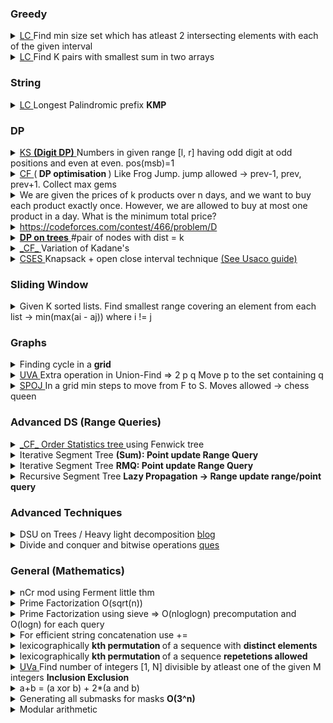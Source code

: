 ### Greedy 

<details> 
<summary> <a href="https://leetcode.com/problems/set-intersection-size-at-least-two/"> LC </a> Find min size set which has atleast 2 intersecting elements with each of the given interval </summary>

    int intersectionSizeTwo(vector<vector<int>>& intervals) {
        int n = intervals.size();
        
        sort(intervals.begin(), intervals.end(), [&] (const vector<int>& a, const vector<int>& b) {
            if(a[1] == b[1])
                return a[0] > b[0]; // ** ensures smaller partitions are considered first which are ending at same point
            
            return a[1] < b[1];
        });
        

        int l = intervals[0][1]-1, h = intervals[0][1], cnt=2;
        // l and h are second last and last elements in our req set respec
        for(int i=1; i<n; i++) {            
            int s = intervals[i][0], e = intervals[i][1];
            if(s <= l)
                continue;
            
            ++cnt;
            
            l = h;        
            
            if(s > h) {
                ++cnt;
                l = e-1;
            }
            
            h = e;  // greedily selecting last element of current interval if needed to add atleast 1 more element in this iteration
        }
        
        return cnt;
    }

</details>

<details>
<summary> <a href="https://leetcode.com/problems/find-k-pairs-with-smallest-sums/"> LC </a> Find K pairs with smallest sum in two arrays </summary>

    vector<vector<int>> kSmallestPairs(vector<int>& nums1, vector<int>& nums2, int k) {
        int n1=nums1.size(), n2=nums2.size();
        
        /*** M1 ***/
        if(!n1 || !n2)
            return {};
        
        set<vector<int>> st;
        // set<vector<int>> vis;
        
        st.insert({nums1[0] + nums2[0], 0, 0});
        
        vector<vector<int>> res;
        
        while(k && !st.empty()) {
            
            auto curr = *st.begin();
            st.erase(st.begin());
            k--;
            
            res.push_back({nums1[curr[1]], nums2[curr[2]]});
            
            vector<int> v1({curr[1]+1, curr[2]}), v2({curr[1], curr[2]+1});
            
            if(v1[0] < n1 && v1[1] < n2) {
                // vis.insert(v1);
                st.insert({nums1[v1[0]]+nums2[v1[1]], v1[0], v1[1]});
            }
            
            if(v2[0] < n1 && v2[1] < n2) {
                // vis.insert(v2);
                st.insert({nums1[v2[0]]+nums2[v2[1]], v2[0], v2[1]});
            }
        }
        
        return res;
        

        /***  M2 ***/
        O(k*n1)
        
        
        int next[n1]; // next[i] = next index of nums2 to be paired up with nums1[i]
        memset(next, 0, sizeof next);
        
        vector<vector<int>> res;
        
        while(k > 0) {
            int curr_min = INT_MAX;
            int idx = -1;
            
            for(int i=0; i<n1; i++) {
                if(next[i] < n2 && nums1[i] + nums2[next[i]] < curr_min) {
                    curr_min = nums1[i] + nums2[next[i]];
                    idx = i;
                }
            }
            
            if(idx < 0)
                break;
            
            res.push_back({nums1[idx], nums2[next[idx]]});
            next[idx]++;
            k--;
        }
        
        return res;
            
    }

</details>

### String

<details>
<summary> <a href="https://leetcode.com/problems/shortest-palindrome/"> LC </a> Longest Palindromic prefix <b> KMP </b> </summary>

</details>

### DP

<details>
<summary> <a href="https://codingcompetitions.withgoogle.com/kickstart/round/000000000019ff49/000000000043b0c6"> KS </a> <a href="https://codeforces.com/blog/entry/53960"><b>(Digit DP)</b> </a> Numbers in given range [l, r] having odd digit at odd positions and even at even. pos(msb)=1 </summary>

    ll d[20], dp[20][2];
    int sz;

    ll rec(string& r, int pos, bool less) {
        if(pos >= sz) return 1;
        ll &ans = dp[pos][less];

        if(ans != -1) return ans;
        ll res = 0;

        int hi = 9, c = r[pos]-'0';
        if(!less) hi = c;
        rep(i, 0, hi) if(pos%2 != i%2) res += rec(r, pos+1, less | (i < c));
     
        return ans = res;
    }

    ll calc(string& r) {
        memset(dp, -1, sizeof dp);
        sz = r.size();
        ll res = 0;
        rep(i, 1, sz-1) res += d[i];
        return res + rec(r, 0, 0);

    }

    void go() {
        ll x, y;
        cin>>x>>y;
        string l, r;
        x--;
        l = to_string(x);
        r = to_string(y);



        cout<<calc(r)-calc(l)<<"\n";

    }

    int main(){
        FIO;

        memset(d, 0, sizeof d);
        d[0] = 1;
        for(ll i=1; i<=18; i++) {
            d[i] = 5 * d[i-1];
        }

        int t;
        cin>>t;
        all(t) {
            cout<<"Case #"<<i+1<<": ";
            go();
        }
    }
</details>

<details>
<summary> <a href="https://codeforces.com/contest/505/problem/C"> CF </a> (<b> DP optimisation </b>) Like Frog Jump. jump allowed -> prev-1, prev, prev+1. Collect max gems </summary>

    const int nax=30001;
    ll dp[nax][600], gems[nax];
    int d, OFFSET;
     
    ll rec(int pos, int jmp) {
        // cout<<pos<<" "<<jmp<<"\n";
        if(pos>=nax || jmp<=0) return 0;
        ll &ans = dp[pos][jmp-OFFSET];
        if(ans != -1) return ans;
        return ans = gems[pos] + max({rec(pos+jmp-1, jmp-1), rec(pos+jmp, jmp), rec(pos+jmp+1, jmp+1)});
    }
     
    int main(){
        FIO;
        memset(gems, 0, sizeof gems);
     
        int n,p;
        cin>>n>>d;
        OFFSET = max(0, d-250);
        all(n) cin>>p, gems[p]++;
     
        memset(dp, -1, sizeof dp);
        cout<<rec(d, d)<<"\n";
     
    }

</details>


<details>
<summary> We are given the prices of k products over n days, and we want to buy each product exactly once. However, we are allowed to buy at most one product in a day. What is the minimum total price? </summary>

    void test_case() {
        const int INF=1e6;
        int n, k;   // n-> #days, k-> #products
        cin>>n>>k;
        int prices[k][n];
        int dp[1<<k][n];
        for(int i=0; i<k; i++) {
            for(int j=0; j<n; j++) cin>>prices[i][j];
        }


        memset(dp, 0, sizeof dp);
        for(int i=1; i<(1<<k); i++) {
            for(int j=0; j<n; j++) dp[i][j] = INF;
        }

        for(int x=0; x<k; x++) dp[1<<x][0] = prices[x][0];

        for(int i=0; i<(1<<k); i++) {
            for(int j=1; j<n; j++) {
                dp[i][j] = dp[i][j-1];
                for(int x=0; x<k; x++) {
                    if(i&(1<<x))
                        dp[i][j] = min(dp[i][j], dp[i^(1<<x)][j-1]+prices[x][j]);
                }
            }
        }

        cout<<dp[(1<<k)-1][n-1]<<"\n";
    }

</details>

<details>
<summary> <a href="https://codeforces.com/contest/466/problem/D"> https://codeforces.com/contest/466/problem/D</a>
</summary>

</details>

<details>
<summary> <a href="https://codeforces.com/contest/161/problem/D"><b>DP on trees</b> </a> #pair of nodes with dist = k </summary>

    const int nax=50005;
    vector<int> adj[nax];
    ll dp[nax][505], res;

    // dp[i][j] = #nodes in subtree of i at distance j from i

    int n, k;

    void dfs(int u, int p) {
        for(int v: adj[u]) {
            if(v != p) {
                dfs(v, u);
                for(int i=1; i<=k; i++) {
                    res += dp[u][i] * dp[v][k-i-1];
                }

                for(int i=1; i<=k; i++) {
                    dp[u][i] += dp[v][i-1];
                }
            }
        }

        res += dp[u][k];

    }


    void go() {
        int u, v;
        cin>>n>>k;

        all(n-1) {
            cin>>u>>v;
            --u, --v;
            adj[u].pb(v);
            adj[v].pb(u);
        }

        memset(dp, 0, sizeof dp);
        all(n) dp[i][0] = 1;
        res = 0;

        dfs(0, -1);

        // all(n) {
            // for(int j=0; j<=k; j++)cout<<dp[i][j]<<" ";
            // cout<<'\n';
        // }
        cout<<res<<'\n';

    }

</details>

<details> 
<summary> <a href="https://codeforces.com/problemset/problem/1155/D"> _CF_ </a> Variation of Kadane's </summary>

    void solve() {
        int n, x;
        cin >> n >> x;

        all(n) cin >> a[i];
        ll dp[3] = {};

        ll res=0;
        for(int i=0; i<n; i++) {
            dp[2] = max(dp[2], dp[1]);
            dp[2] = max(0ll, dp[2]+a[i]);

            dp[1] = max({0ll, dp[1]+x*a[i], dp[0] + x*a[i]});

            dp[0] = max(0ll, dp[0]+a[i]);



            res = max({res, dp[0], dp[1], dp[2]});
        }

        cout << res << '\n';
    }

</details>

<details> 
<summary> <a href="https://cses.fi/problemset/task/1665"> CSES </a> Knapsack + open close interval technique <a href="https://usaco.guide/gold/knapsack?lang=cpp"> (See Usaco guide) </a> </summary>

</details>

### Sliding Window

<details>
<summary> Given K sorted lists. Find smallest range covering an element from each list -> min(max(ai - aj)) where i != j </summary>


 <a href="https://leetcode.com/problems/smallest-range-covering-elements-from-k-lists/"> LC </a>

        vector<int> smallestRange(vector<vector<int>>& nums) {
        int k = nums.size();
        
        vector<pair<int, int>> v;
        for(int i=0; i<k; i++) {
            for(int num: nums[i]) v.push_back(make_pair(num, i));
        }
        
        sort(v.begin(), v.end());
        // n distinct elements in a sliding window
        
        int cnt = 0, res = INT_MAX, x=0, y=0;
        unordered_map<int, int> mp;
        for(int i=0, j=0; j<v.size(); j++) {
            int idx = v[j].second, val = v[j].first;
            if(++mp[idx] == 1) cnt++;
            
            while(cnt == k) {
                if(res > val - v[i].first) {res = val - v[i].first; x = v[i].first, y = val;}
                if(--mp[v[i++].second] == 0) cnt--;
            }
        }
        
        return vector<int>({x, y});
    }


<a href="https://codeforces.com/contest/1435/problem/C"> CF (Variation) </a>

        void go() {
        ll a[6]; all(6) cin>>a[i];
        int n; cin>>n;
        ll b[n+5];
        vector<pll> v;
 
        all(n){
            cin>>b[i];
            rep(j, 0, 5) v.pb(make_pair(b[i]-a[j], i));
        }
 
        sort(v.begin(), v.end());
        unordered_map<ll, ll> mp;
        ll res = LLONG_MAX, cnt=0;
 
        for(int i=0, j=0; i<(int)v.size(); i++) {
            ll x = v[i].F, idx = v[i].S;
            if(++mp[idx] == 1) cnt++;
 
            while(cnt >= n) {
                res = min(res, x-v[j].F);
 
                if(--mp[v[j].S] == 0) --cnt;
                j++;
            }
        }
 
        cout<<res<<endl;
 
    } 

</details> 

### Graphs

<details>
<summary> Finding cycle in a <b>grid</b> </summary>

    const int mxN=55;
    string s[mxN];
    bool vis[mxN][mxN];
    int n, m;

    bool dfs(int i, int j, int froi, int froj, char c) {
        // cout<<i<<" "<<j<<endl;
        if(min(i,j)<0 || i>=n || j>=m || s[i][j] != c) return 0;

        if(vis[i][j]) return 1;

        vis[i][j] = 1;

        bool f = 0;
        if(i+1^froi || j^froj)
            f |= dfs(i+1, j, i, j, c);
        if(i-1^froi || j^froj)
            f |= dfs(i-1, j, i, j, c);
        if(i^froi || j+1^froj)
            f |= dfs(i, j+1, i, j, c);
        
        if(i^froi || j-1^froj)
            f |= dfs(i, j-1, i, j, c);

        return f;
    }

    void test_case() {
        cin>>n>>m;

        all(n) cin>>s[i];
        memset(vis, 0, sizeof vis);

        rep(i, 0, n-2) {
            rep(j, 0, m-2) {
                if(!vis[i][j])  {
                    if(dfs(i, j, -1, -1, s[i][j])) {cout<<"Yes\n"; return;}
                }
            }
        }


        cout<<"No\n";

    }

</details>

<details>
<summary> <a href="https://onlinejudge.org/index.php?option=com_onlinejudge&Itemid=8&page=show_problem&problem=3138"> UVA </a> Extra operation in Union-Find => 2 p q Move p to the set containing q </summary>

    /*****
    * set{u} represent set containing u
    * parent array will be 2*n
    * root element of a set will always be [n+1, 2*n] so we don't have to check if curr element is root or not and operatons becomes:
    * union(u, v) ->(Move whole set u) -> connect set{u} and set{v} => par[root(set{u})] = root(set{v})
    * move(u, v) -> (Move only u) -> connect u to set{v} => par[u] = root(set{v})
    *****/

    const int nax=2e5+5;
    int par[nax];
    ll sz[nax], sm[nax];
    int n;


    void init(int n) {
        rep(i, 1, n) {
            par[i] = par[i+n] = i+n;
            sz[i+n] = 1;
            sm[i+n] = i;
        }
    }
    int f(int u) {
        if(u == par[u]) return u;
        return par[u] = f(par[u]);
    }

    void un(int u, int v) {
        u = f(u);
        v = f(v);

        // printf("un %d %d\n", u, v);
        if(u != v) {
            if(sz[v] > sz[u]) swap(u, v);
            par[v] = u;
            sz[u] += sz[v];
            sm[u] += sm[v];
        }
    }

    void move(int u, int v) {
        int pu = f(u);
        v = f(v);

        if(pu != v)  {
            sz[pu]--;
            sm[pu] -= u;

            sz[v]++;
            sm[v] += u;

            par[u] = v;

        }

    }

    void trace() {
        printf("---------\npar: ");
        rep(j, 1, 2*n) printf("%d ", par[j]);
        printf("\n*********\n");
    }

    int main(){
        FIO;

        int t,m,p,q;

        while(cin>>n>>t) {
            init(n);
            all(t) {
                // trace();
                cin>>m>>p;
                if(m == 3) {
                    p = f(p);
                    printf("%lld %lld\n", sz[p], sm[p]);
                }
                else {
                    cin>>q;
                    if(m == 1) un(p, q);
                    else move(p, q);
                }
            }
        }
    }
</details>

<details>
<summary> <a href="https://www.spoj.com/problems/QUEEN/"> SPOJ </a> In a grid min steps to move from F to S. Moves allowed -> chess queen </summary>

    const int nax=1005;
    string gr[nax];
    int n, m;
     
    int dx[]={-1,-1,-1,0,0,1,1,1};
    int dy[]={-1,0,1,-1,1,-1,0,1};
     
    int main(){
        FIO;
     
        int t; cin>>t;
        while(t--) {
            cin>>n>>m;
            all(n+2) gr[i] = string(nax, 'X');
            int si,sj,ti,tj;
            rep(i, 1, n) {
                rep(j, 1, m) {
                    cin>>gr[i][j];
                    if(gr[i][j] == 'F') si=i, sj=j;
                    if(gr[i][j] == 'S') ti=i, tj=j;
                }
            }
     
            int dist[n+1][m+1];
            memset(dist, -1, sizeof dist);
            dist[si][sj] = 0;
     
            queue<pii> qu; 
            qu.push({si, sj});
     
            // bfs -> 1 move away -> 2 moves away -> 3 moves away........
            while(!qu.empty()) {
                int i=qu.front().F, j=qu.front().S;
                qu.pop();
                if(i==ti && j==tj) break;
     
                for(int k=0; k<8; k++) {
                    int x=i+dx[k], y=j+dy[k];
     
                    while(gr[x][y] != 'X') {
                        // At any point of time dist[x][y] can only be <= 1+dist[i][j] if
                        // x,y is already visited
                        if(dist[x][y] == -1) {
                            // case 1: (x,y) -> not visited yet
                            dist[x][y] = 1+dist[i][j];
                            qu.push({x,y});
                        }
                        else if(dist[x][y] < 1+dist[i][j]) break; // case 2: (x,y) is already in queue for lesser dist
                        // we will just continue in case dist[x][y] == 1+dist[i][j]
     
                        x += dx[k], y += dy[k];
                    }
                }
            }
     
            if(dist[ti][tj] >= 0) cout<<dist[ti][tj]<<"\n";
            else cout<<"-1\n";
        }
    }

</details>

### Advanced DS (Range Queries)

<details>
<summary> <a href="https://codeforces.com/contest/1354/problem/D"> _CF_ </a> <a href="geeksforgeeks.org/order-statistic-tree-using-fenwick-tree-bit/"> Order Statistics tree </a> using Fenwick tree </summary>

    // O(n*logn*logn)
    const int mxN = 1e6;
    int bit[mxN+1]; // 1-based indexing

    void update(int idx, int delta) {
        while(idx<=mxN) {
            bit[idx] += delta;
            idx += idx & -idx;
        }
    }

    int sum(int idx) {
        int res = 0;
        while(idx>=1) {
            res += bit[idx];
            idx -= idx & -idx;
        }

        return res;
    }

    void go() {
        int n, q, a, k;
        cin>>n>>q;
        memset(bit, 0, sizeof bit);

        all(n) {
            cin>>a;
            update(a, 1);
        }

        all(q) {
            cin>>k;
            if(k>0){update(k, 1); continue;}
            k *= -1;
            int l=1, h=mxN, mid;
            while(l<h) {
                mid = (l+h) >> 1;
                
                if(sum(mid) >= k) h = mid;
                else l = mid+1;
            }

            update(l, -1);
        }


        all(mxN+1) 
            if(bit[i]>0){cout<<i<<endl; return;}
        cout<<"0\n";
    }

</details>

<details>
<summary> Iterative Segment Tree <b>(Sum): Point update Range Query</b> </summary>


    const int N=2e5+5;    // array size limit
    int n;              // array size
    ll tree[2*N];

    /***
     *
     * segment tree -> 1-indexed and original array -> 0-indexed
     * segment tree :           1.....n, n+1....2*n-1
     * original array elements:       n.........2*n-1
     *
     ***/

    void init(ll *arr) {
        for(int i=n; i<2*n; i++) tree[i] = arr[i-n];
        for(int i=n-1; i>0; i--) tree[i] = tree[i<<1] + tree[i<<1 | 1];


    }

    // idx -> 0..n-1
    // arr[idx] += delta
    void update(int idx, ll delta) {
        idx += n;
        tree[idx] += delta;
        for(; idx>1; idx >>= 1) tree[idx >> 1] = tree[idx] + tree[idx^1];
    }

    // 0<= l <= r < n-1;
    // returns sum [l,r]
    ll query(int l, int r) {
        ll res = 0;
        l += n, r += n;

        for(; l<=r; l=(l+1)>>1, r=(r-1)>>1) {
            if(l&1) res += tree[l];
            if(!(r&1)) res += tree[r];
        }

        return res;
    }


</details>

<details> 
<summary>Iterative Segment Tree <b>RMQ: Point update Range Query</b> </summary>

    const int N=2e5+5;    // array size limit
    int n;              // array size
    ll tree[2*N];
     
    /***
     *
     * segment tree -> 1-indexed and original array -> 0-indexed
     * segment tree :           1.....n, n+1....2*n-1
     * original array elements:       n.........2*n-1
     *
     ***/
     
    void init(ll *arr) {
        for(int i=n; i<2*n; i++) tree[i] = arr[i-n];
        for(int i=n-1; i>0; i--) tree[i] = min(tree[i<<1], tree[i<<1 | 1]);
     
    }
     
    // idx -> 0..n-1
    // arr[idx] = val
    void update(int idx, ll val) {
        idx += n;
        tree[idx] = val;
        for(; idx>1; idx >>= 1) tree[idx >> 1] = min(tree[idx], tree[idx ^ 1]);
    }
     
    // 0<= l <= r < n-1;
    // returns min [l,r]
    ll query(int l, int r) {
        ll res = 1e18;
        l += n, r += n;
     
        for(; l<=r; l=(l+1)>>1, r=(r-1)>>1) {
            res = min({res, tree[l], tree[r]});
        }
     
        return res;
    }

</details>

<details>
<summary> Recursive Segment Tree <b> Lazy Propagation -> Range update range/point query </b> </summary>

    const int N=2e5+5;    // array size limit
    int n;              // array size
    ll arr[N], tree[4*N], lazy[4*N];

    void build(int idx, int lo, int hi) {
        if(lo == hi) {
            tree[idx] = arr[lo];
            return;
        }

        int mid = (lo + hi) >> 1;
        build(idx<<1, lo, mid);
        build(idx<<1 | 1, mid+1, hi);
        tree[idx] = tree[idx<<1] + tree[idx<<1|1];
    }

    void print() {
        all(2*n) cout<<tree[i]<<" ";
        cout<<'\n';
    }

    void init() {
        memset(tree, 0, sizeof tree);
        memset(lazy, 0, sizeof lazy);
        build(1, 0, n-1);

    }

    void pushme(int idx, int lo, int hi) {
        ll& laz = lazy[idx];
        if(laz) {
            tree[idx] += (hi-lo+1) * laz;

            if(lo != hi) {
                lazy[idx<<1] += laz;
                lazy[idx<<1|1] += laz;
            }

            laz = 0;
        }

    }

    void update(int idx, int lo, int hi, int ul, int ur, int delta) {
        if(lo>hi) return;
        pushme(idx, lo, hi);
        if(ur<lo || ul>hi) return;

        if(ul<=lo && hi<=ur) {
            lazy[idx] += delta;
            return;
        }

        int mid = (lo + hi) >> 1;
        update(idx<<1, lo, mid, ul, ur, delta);
        update(idx<<1|1, mid+1, hi, ul, ur, delta);

        tree[idx] = tree[idx<<1] + tree[idx<<1|1];
    }

    ll query(int idx, int lo, int hi, int ql, int qr) {
        if(lo>hi) return 0;
        pushme(idx, lo, hi);
        if(qr<lo || ql>hi) return 0;

        if(ql<=lo && hi<=qr) return tree[idx];
        int mid = (lo+hi) >> 1;
        return query(idx<<1, lo, mid, ql, qr) + query(idx<<1|1, mid+1, hi, ql, qr);
    }

</details>

### Advanced Techniques

<details>
<summary> DSU on Trees / Heavy light decomposition <a href="https://codeforces.com/blog/entry/44351"> blog </a> </summary>


<a href="https://codeforces.com/contest/600/problem/E">ques</a>

<b><a href="https://codeforces.com/contest/600/submission/110491219"> code1 </a> O(Nlog^2N) using map </b>

<b><a href="https://codeforces.com/contest/600/submission/110492873"> code2 </a> O(NlogN) HLD (Heavy light decomp) </b>

*Idea: When merging all subtrees (like merging freq maps in this ques) for any particular vertex, rather than merging
<b>all</b> maps into a new, merge <b>all except with largest size (subtree with max nodes) </b> into that largest
one. So during merging <b> smaller to larger </b> each node will move <b> maximum logn times </b> because size
double on each merge.*

*code2 is an HLD optimization which doesn't uses map*

</details>

<details>
<summary> Divide and conquer and bitwise operations <a href="https://codeforces.com/contest/1416/problem/C"> ques </a> </summary>

</details> 

### General (Mathematics)

<details>
<summary> nCr mod using Ferment little thm  </summary>
    
    // Ferment little thm ->  x/y mod m = x * inv(y) % m
    // inv(y) = pow(y, m-2) mod m
    // M2 -> precomputing inverse factorials 
    // ifac[i] = pow(fac[i], mod-2) = pow(fac[i+1]/(i+1), mod-2) = (i+1) * ifac[i+1]

    const int mxN = 3e5+5, mod=998244353;
    ll fac[mxN], ifac[mxN];

    ll powf(ll a, ll b, ll p) {
        if(!b) return 1;
        ll res = 1;
        while(b) {
            if(b&1) res = res * a % p;
            b = b >> 1;
            a = a*a % mod;
        }

        return res;
    }

    void init(ll n) {
        fac[0] = 1;
        ll i;
        for(i=1; i<=n; i++) fac[i] = i*fac[i-1] % mod;
        i--;

        // M2
        ifac[i] = powf(fac[i], mod-2, mod);
        i--;
        for(; i>=0; i--) ifac[i] = (i+1) * ifac[i+1] % mod;
    }

    ll nCr(ll n, ll r) {
        if(n<r || n<0 || r<0) return 0;
        return (fac[n] * powf(fac[r], mod-2, mod) % mod) *powf(fac[n-r], mod-2, mod) % mod;
        // M2
        // return fac[n] * ifac[r] % mod * ifac[n-r] % mod;
    }

</details>


<details>
<summary> Prime Factorization O(sqrt(n)) </summary>

    unordered_map<ll, ll> primes;
    void primeF(ll n) {
        while(m%2 == 0) ++primes[2], n/=2;

        for(ll i=3; i<=sqrt(n); i+=2) {
            while(n%i == 0) ++primes[i], n/=i;
        }

        if(n>1) primes[n]++;
    }

</details>

<details>
<summary> Prime Factorization using sieve =>  O(nloglogn) precomputation and O(logn) for each query </summary>

    const int mxN=1e5;
    ll spf[mxN];    // spf[i] = smallest prime factor of i
    unordered_map<ll, ll> primes;

    void sieve() {
        iota(spf, spf+mxN, 0);

        for(ll i=2; i*i<mxN; i++) {
            if(spf[i] == i) {
                for(ll j=i*i; j<mxN; j+=i)
                    if(spf[j] == j) spf[j] = i;
            }
        }
    }

    void primeS(ll n) {
        while(n>1) {
            ++primes[spf[n]];
            n /= spf[n];
        }
    }

</details>

<details>
<summary> For efficient string concatenation use += </summary>
</details>

<details> 
<summary> lexicographically <b> kth permutation </b> of a sequence with <b> distinct elements </b> </summary>

<a href=https://codeforces.com/contest/1443/problem/E> Practice Problem (CF) </a>

    const int mxN=15;
    ll fac[mxN+1];
    void fact() {
        fac[0] = 1;
        for(ll i=1; i<=mxN; i++) fac[i] = i*fac[i-1];
    }

    vector<ll> kth_permutaion(vector<ll> seq, ll k) {
        // k >= 0
        // seq -> sorted sequence of elements to be permuted
        // k = 0 -> sorted sequence
        ll n = seq.size();
        vector<ll> res; // kth premutation
        for(ll pos=0; pos<n; pos++) {
            ll idx = k / fac[n-pos-1];
            res.push_back(seq[idx]);

            seq.erase(seq.begin() + idx); // visited array can also be used
            k -= idx * fac[n-pos-1];
        }

        return res;
    }


</details>

<details>
<summary> lexicographically <b> kth permutation </b> of a sequence <b> repetetions allowed </b> </summary>

    const int mxC=26;
    string kth_permutation(string s, int k) {
        int n = s.size();
        int freq[mxC] = {0};
        for(char c: s) freq[c-'a']++;
        string res = "";

        for(int pos=0; pos<n; pos++) {
           for(int c=0; c<mxC; c++) { // try placing char c at index pos?
               if(!freq[c]) continue;

               freq[c]--;
               ll curr = fac[n-pos-1];
               for(int i=0; i<mxC; i++) curr /= fac[freq[i]];

               if(curr > k) {
                   res += (c + 'a');
                   break;
               }

               freq[c]++;
               k -= curr;
           }
        }

        return res;
    }

    // special case -> if sequence have only max 2 distinct kind of characters then nCr can be used
    // calculate curr (See below problem)

<a href="https://leetcode.com/problems/kth-smallest-instructions/submissions/"> LC </a>

</details>

<details>
<summary>  <a href="https://onlinejudge.org/index.php?option=onlinejudge&Itemid=99999999&page=show_problem&category=0&problem=1266&mosmsg=Submission+received+with+ID+25695859"> UVa </a> Find number of integers [1, N] divisible by atleast one of the given M integers <b> Inclusion Exclusion </b> </summary>


<a href="https://cp-algorithms.com/combinatorics/inclusion-exclusion.html"> Explanation </a>

    ll n, m;

    void go() {
        vll a;
        all(m) {
            ll x;
            scanf("%lld", &x);
            if(x == 1) m--;
            else a.pb(x);
        }

        ll res = 0;
        for(int mask=1; mask < (1<<m); mask++) {
            ll lcm = 1, bits=0;
            all(m) {
                if(mask & (1<<i)) {
                    bits++;
                    lcm = lcm*a[i] / __gcd(lcm, a[i]);
                }
            }

            if(bits&1) res += (n/lcm);
            else res -= (n/lcm);
            // printf("%d %lld %lld\n", mask, bits, (n/lcm));
        }

        printf("%lld\n", n-res);
    }

    int main(){
        FIO;

        while(scanf("%lld%lld", &n, &m) == 2) go();
    }

</details>

<details> 
<summary> a+b = (a xor b) + 2*(a and b) </summary>

    Think of a+b = (a XOR b) + (a AND b)*2 as exactly what happen when you do binary addition. From your example, a = 010 and b = 111:

     010
     111
     ---
    1001 = 101 + 100
    For each bit, you add bits from a and b (0+0=0, 0+1=1, 1+0=1, 1+1=0, which is exactly a XOR b plus the carry-in bit from the previous addition, i.e. if both previous bits for a and b are 1, then we add it also. This is exactly (a AND b)*2. (Remember that multiplication by 2 is a shift left.)

    With that equation we can calculate a AND b.

    Now to count the number you want, we look at each bits of a XOR b and a AND b one-by-one and multiply all possibilities. (Let me write a[i] for the i-th bit of a)

    If a[i] XOR b[i] = 0 and a[i] AND b[i] = 0, then a[i] = b[i] = 0. Only one possibility for this bit.

    If a[i] XOR b[i] = 0 and a[i] AND b[i] = 1, then a[i] = b[i] = 1. Only one possibility for this bit.

    If a[i] XOR b[i] = 1 and a[i] AND b[i] = 0, then a[i] = 1 and b[i] = 0 or vice versa. Two possibilities.

    It's not possible to have a[i] XOR b[i] = 1 and a[i] AND b[i] = 1.

    From your example, a XOR b = 101 and a AND b = 010. We have the answer 2*1*2 = 4.
</details>

<details>
<summary> Generating all submasks for masks <b> O(3^n) </b></summary>

    for(int mask=1; mask<1<<n; mask++) {
        // submask = 0 will lead to infinite loop
        for(int submask=mask; submask>0; submask = (submask-1)&mask) {
            // ....
        }
    }

</details>

<details>
<summary> Modular arithmetic </summary>
    A cool property of fractions taken modulo 998244353 (or any other number such that denominator is coprime with it) is that if we want to add two fractions together and calculate the result modulo some number, we can convert these fractions beforehand and then just add them as integer numbers. The same works with subtracting, multiplying, dividing and exponentiating fractions.

</details>
